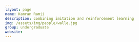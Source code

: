 ```yaml
---
layout: page
name: Kamran Ramji
description: combining imitation and reinforcement learning 
img: /assets/img/people/walle.jpg
group: undergraduate
website: 
---
```


